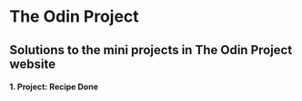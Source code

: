 # The Odin Project

## Solutions to the mini projects in The Odin Project website

#### 1. Project: Recipe Done

